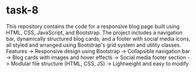 # task-8
This repository contains the code for a responsive blog page built using HTML, CSS, JavaScript, and Bootstrap. The project includes a navigation bar, dynamically structured blog cards, and a footer with social media icons, all styled and arranged using Bootstrap's grid system and utility classes.
Features
-> Responsive design using Bootstrap 
-> Collapsible navigation bar 
-> Blog cards with images and hover effects 
-> Social media footer section 
-> Modular file structure (HTML, CSS, JS)
-> Lightweight and easy to modify
